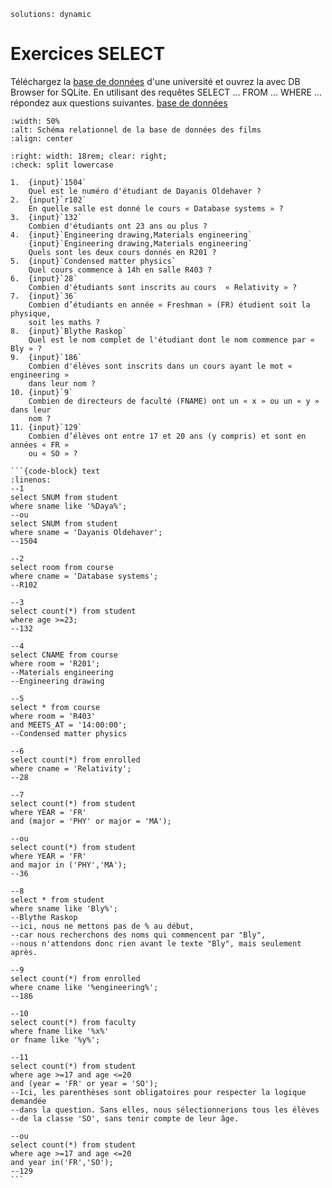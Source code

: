 <!-- Copyright 2025 Maxime Jan <maxime.jan@edufr.ch> -->
<!-- SPDX-License-Identifier: CC-BY-NC-SA-4.0 -->

```{metadata}
solutions: dynamic
```
# Exercices SELECT

Téléchargez la [base de données](university_pk_fk.db) d'une université et ouvrez la avec DB Browser for SQLite. En utilisant des requêtes SELECT ... FROM ... WHERE ... répondez aux questions suivantes.
[base de données](eval_isa.db)

```{image} images/university_schema.png
:width: 50%
:alt: Schéma relationnel de la base de données des films
:align: center
```


```{role} input(quiz-input)
:right: width: 18rem; clear: right;
:check: split lowercase
```

```{quiz}
1.  {input}`1504`
    Quel est le numéro d'étudiant de Dayanis Oldehaver ?
2.  {input}`r102`
    En quelle salle est donné le cours « Database systems » ?
3.  {input}`132`
    Combien d'étudiants ont 23 ans ou plus ?
4.  {input}`Engineering drawing,Materials engineering`
    {input}`Engineering drawing,Materials engineering`
    Quels sont les deux cours donnés en R201 ?
5.  {input}`Condensed matter physics`
    Quel cours commence à 14h en salle R403 ?
6.  {input}`28`
    Combien d'étudiants sont inscrits au cours  « Relativity » ?
7.  {input}`36`
    Combien d’étudiants en année « Freshman » (FR) étudient soit la physique,
    soit les maths ?
8.  {input}`Blythe Raskop`
    Quel est le nom complet de l'étudiant dont le nom commence par « Bly » ?
9.  {input}`186`
    Combien d'élèves sont inscrits dans un cours ayant le mot « engineering »
    dans leur nom ?
10. {input}`9`
    Combien de directeurs de faculté (FNAME) ont un « x » ou un « y » dans leur
    nom ?
11. {input}`129`
    Combien d’élèves ont entre 17 et 20 ans (y compris) et sont en années « FR »
    ou « SO » ?
```


````{solution}
```{code-block} text
:linenos:
--1
select SNUM from student
where sname like '%Daya%';
--ou
select SNUM from student
where sname = 'Dayanis Oldehaver';
--1504

--2
select room from course
where cname = 'Database systems';
--R102

--3
select count(*) from student
where age >=23;
--132

--4
select CNAME from course
where room = 'R201';
--Materials engineering
--Engineering drawing

--5
select * from course
where room = 'R403'
and MEETS_AT = '14:00:00';
--Condensed matter physics

--6
select count(*) from enrolled
where cname = 'Relativity';
--28

--7
select count(*) from student
where YEAR = 'FR'
and (major = 'PHY' or major = 'MA');

--ou
select count(*) from student
where YEAR = 'FR'
and major in ('PHY','MA');
--36

--8
select * from student
where sname like 'Bly%';
--Blythe Raskop
--ici, nous ne mettons pas de % au début, 
--car nous recherchons des noms qui commencent par "Bly", 
--nous n'attendons donc rien avant le texte "Bly", mais seulement après.

--9
select count(*) from enrolled
where cname like '%engineering%';
--186

--10
select count(*) from faculty
where fname like '%x%'
or fname like '%y%';

--11
select count(*) from student
where age >=17 and age <=20
and (year = 'FR' or year = 'SO');
--Ici, les parenthèses sont obligatoires pour respecter la logique demandée 
--dans la question. Sans elles, nous sélectionnerions tous les élèves 
--de la classe 'SO', sans tenir compte de leur âge.

--ou
select count(*) from student
where age >=17 and age <=20
and year in('FR','SO');
--129
```

````

<!-- pour 7 select count(*) from student
join enrolled on student.SNUM = enrolled.SNUM
where student.YEAR = 'FR'
and cname like '%math%'
or cname like '%physics%' -->